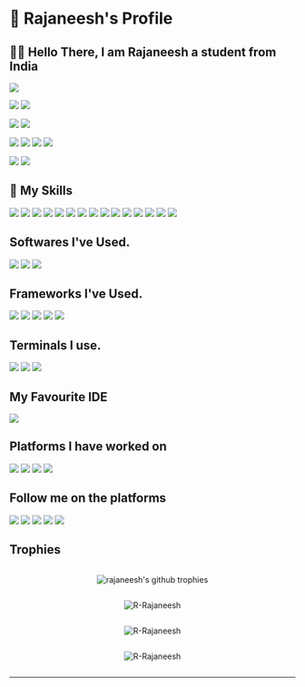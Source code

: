 # 👀 Rajaneesh's Profile

## 👋🏼 Hello There, I am Rajaneesh a student from India

![](https://komarev.com/ghpvc/?username=r-rajaneesh&style=for-the-badge&abbreviated=true&color=000000&background=000000)

![](https://img.shields.io/badge/👦🏻%20Pronouns-000000?style=for-the-badge&logo=👦🏻&logoColor=3776AB)
![](https://img.shields.io/badge/He%20/%20Him-000000?style=for-the-badge&logo=👦🏻&logoColor=3776AB)

![](https://img.shields.io/badge/🔭%20I’m%20currently%20working%20on-000000?style=for-the-badge&logo=🔭&logoColor=3776AB)
![](https://img.shields.io/badge/My%20Startup-000000?style=for-the-badge&logo=🔭&logoColor=3776AB)

![](https://img.shields.io/badge/🌱%20I’m%20currently%20learning-000000?style=for-the-badge&logo=🌱&logoColor=3776AB)
![](https://img.shields.io/badge/Python-000000?style=for-the-badge&logo=python&logoColor=3776AB)
![](https://img.shields.io/badge/Rust-000000.svg?style=for-the-badge&logo=Rust&logoColor=white")
![](https://img.shields.io/badge/Zig-000000.svg?style=for-the-badge&logo=Zig&logoColor=F7A41D")

![](https://img.shields.io/badge/Ask%20me%20about-000000?style=for-the-badge&logo=💬&logoColor=3776AB")
![](https://img.shields.io/badge/Everything-000000.svg?style=for-the-badge&logo=Everything&logoColor=F7A41D")

## 🚀 My Skills

![](https://img.shields.io/badge/Astro-000000.svg?style=for-the-badge&logo=Astro&logoColor=BC52EE)
![](https://img.shields.io/badge/AutoHotkey-000000.svg?style=for-the-badge&logo=AutoHotkey&logoColor=00ff00)
![](https://img.shields.io/badge/Bun-000000.svg?style=for-the-badge&logo=Bun&logoColor=white)
![](https://img.shields.io/badge/CSS3-000000?style=for-the-badge&logo=css3&logoColor=1572B6)
![](https://img.shields.io/badge/HTML5-000000.svg?style=for-the-badge&logo=HTML5&logoColor=E34F26)
![](https://img.shields.io/badge/JavaScript-000000?style=for-the-badge&logo=javascript&logoColor=yellow)
![](https://img.shields.io/badge/Markdown-000000?style=for-the-badge&logo=markdown&logoColor=white)
![](https://img.shields.io/badge/Node.js-000000?style=for-the-badge&logo=node.js&logoColor=43853D)
![](https://img.shields.io/badge/Python-000000?style=for-the-badge&logo=python&logoColor=3776AB)
![](https://img.shields.io/badge/React-000000?style=for-the-badge&logo=react&logoColor=20739A)
![](https://img.shields.io/badge/Rust-000000.svg?style=for-the-badge&logo=Rust&logoColor=white)
![](https://img.shields.io/badge/Sass-000000?style=for-the-badge&logo=sass&logoColor=CC6699)
![](https://img.shields.io/badge/SQLite-000000?style=for-the-badge&logo=sqlite&logoColor=07405E)
![](https://img.shields.io/badge/TypeScript-000000?style=for-the-badge&logo=typescript&logoColor=007ACC)
![](https://img.shields.io/badge/Zig-000000.svg?style=for-the-badge&logo=Zig&logoColor=F7A41D)

## Softwares I've Used.

![](https://img.shields.io/badge/Vercel-000000.svg?style=for-the-badge&logo=Vercel&logoColor=white)
![](https://img.shields.io/badge/Figma-000000.svg?style=for-the-badge&logo=Figma&logoColor=F24E1E)
![](https://img.shields.io/badge/Blockbench-000000.svg?style=for-the-badge&logo=Blockbench&logoColor=1E93D9)

## Frameworks I've Used.

![](https://img.shields.io/badge/Express-000000.svg?style=for-the-badge&logo=Express&logoColor=white)
![](https://img.shields.io/badge/Next.js-000000.svg?style=for-the-badge&logo=nextdotjs&logoColor=white)
![](https://img.shields.io/badge/Socket.io-000000.svg?style=for-the-badge&logo=socketdotio&logoColor=white)
![](https://img.shields.io/badge/jQuery-000000.svg?style=for-the-badge&logo=jQuery&logoColor=0769AD)
![](https://img.shields.io/badge/Rainmeter-000000.svg?style=for-the-badge&logo=Rainmeter&logoColor=19519B)

## Terminals I use.

![](https://img.shields.io/badge/windows%20terminal-000000?style=for-the-badge&logo=windows%20terminal&logoColor=white)
![](https://img.shields.io/badge/starship-000000?style=for-the-badge&logo=starship&logoColor=DD0B78)
![](https://img.shields.io/badge/GIT-000000?style=for-the-badge&logo=git&logoColor=E44C30)

## My Favourite IDE

![](https://img.shields.io/badge/Visual_Studio_Code-000000?style=for-the-badge&logo=visual%20studio%20code&logoColor=white)

## Platforms I have worked on

![](https://img.shields.io/badge/Windows-000000?style=for-the-badge&logo=windows&logoColor=0078D6)
![](https://img.shields.io/badge/Linux-000000?style=for-the-badge&logo=linux&logoColor=FCC624)
![](https://img.shields.io/badge/Android-000000?style=for-the-badge&logo=android&logoColor=2FB564)
![](https://img.shields.io/badge/Ubuntu-000000.svg?style=for-the-badge&logo=Ubuntu&logoColor=E95420)

## Follow me on the platforms

[![](https://img.shields.io/badge/dev.to-000000?style=for-the-badge&logo=devdotto&logoColor=white)](https://dev.to/rrajaneesh)
[![](https://img.shields.io/badge/Medium-000000?style=for-the-badge&logo=medium&logoColor=ffffff)](https://rajaneeshr.medium.com)
[![](https://img.shields.io/badge/Discord-000000?style=for-the-badge&logo=discord&logoColor=5561f5)](https://discord.com/invite/Gmxxw6KfEF)
[![](https://img.shields.io/badge/Stack_Overflow-000000?style=for-the-badge&logo=stack-overflow&logoColor=FE7A16)](https://stackoverflow.com/users/15005026/)
[![](https://img.shields.io/badge/LinkedIn-000000?style=for-the-badge&logo=linkedin&logoColor=0077B5)](https://www.linkedin.com/in/rajaneesh-r-1640a124a/)

## Trophies

<div style="display:flex; width:100%; align-items:center;justify-content:center; flex-direction:column;">
    <p align="center">
        <img src="https://github-profile-trophy.vercel.app/?username=R-Rajaneesh&no-bg=true&no-frame=true" alt="rajaneesh's github trophies"/>
    </p>
    <p align="center">
        <img  src="https://github-readme-stats.vercel.app/api/top-langs/?username=r-rajaneesh&theme=dark" alt="R-Rajaneesh"/>
    </p>
    <p align="center">
        <img  src="https://github-readme-stats.vercel.app/api?username=R-Rajaneesh&theme=dark&no-frame=true&show_icons=true&locale=en" alt="R-Rajaneesh"/>
    </p>
    <p  align="center">
        <img src="https://github-readme-streak-stats.herokuapp.com/?user=R-Rajaneesh&theme=dark&no-frame=true" alt="R-Rajaneesh"/>
    </p>
</div>

---
